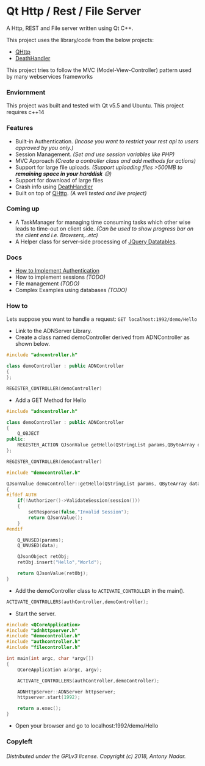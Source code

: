 # Qt Http / Rest / File Server

A Http, REST and File server written using Qt C++. 

This project uses the library/code from the below projects:

- [QHttp](https://github.com/azadkuh/qhttp)
- [DeathHandler](https://github.com/vmarkovtsev/DeathHandler)

This project tries to follow the MVC (Model-View-Controller) pattern used by many webservices frameworks

### Enviornment

This project was built and tested with Qt v5.5 and Ubuntu. This project requires c++14

### Features
- Built-in Authentication.  *(Incase you want to restrict your rest api to users approved by you only.)*
- Session Management. *(Set and use session variables like PHP)*
- MVC Approach *(Create a controller class and add methods for actions)*
- Support for large file uploads. *(Support uploading files >500MB to **remaining space in your harddisk** :wink:)*
- Support for download of large files
- Crash info using [DeathHandler](https://github.com/vmarkovtsev/DeathHandler)
- Built on top of [QHttp](https://github.com/azadkuh/qhttp). *(A well tested and live project)*

### Coming up
- A TaskManager for managing time consuming tasks which other wise leads to time-out on client side. *(Can be used to show progress bar on the client end i.e. Browsers,..etc)*
- A Helper class for server-side processing of [JQuery Datatables](https://datatables.net/).

### Docs
- [How to Implement Authentication](docs/authentication.md)
- How to implement sessions *(TODO)*
- File management *(TODO)*
- Complex Examples using databases *(TODO)*

### How to
Lets suppose you want to handle a request: `GET localhost:1992/demo/Hello`
- Link to the ADNServer Library.
- Create a class named demoController derived from ADNController as shown below.
```C++
#include "adncontroller.h"

class demoController : public ADNController
{
};

REGISTER_CONTROLLER(demoController)
```
- Add a GET Method for Hello
```C++
#include "adncontroller.h"

class demoController : public ADNController
{
    Q_OBJECT
public:
    REGISTER_ACTION QJsonValue getHello(QStringList params,QByteArray data);
};

REGISTER_CONTROLLER(demoController)
```
```C++
#include "democontroller.h"

QJsonValue demoController::getHello(QStringList params, QByteArray data)
{
#ifdef AUTH
    if(!Authorizer()->ValidateSession(session()))
    {
        setResponse(false,"Invalid Session");
        return QJsonValue();
    }
#endif

    Q_UNUSED(params);
    Q_UNUSED(data);

    QJsonObject retObj;
    retObj.insert("Hello","World");

    return QJsonValue(retObj);
}
```
- Add the demoController class to `ACTIVATE_CONTROLLER` in the main().
```C++
ACTIVATE_CONTROLLERS(authController,demoController);
```
- Start the server.
```C++
#include <QCoreApplication>
#include "adnhttpserver.h"
#include "democontroller.h"
#include "authcontroller.h"
#include "filecontroller.h"

int main(int argc, char *argv[])
{
    QCoreApplication a(argc, argv);

    ACTIVATE_CONTROLLERS(authController,demoController);

    ADNHttpServer::ADNServer httpserver;
    httpserver.start(1992);

    return a.exec();
}
```
- Open your browser and go to localhost:1992/demo/Hello
### Copyleft
###### Distributed under the GPLv3 license. Copyright (c) 2018, Antony Nadar.

